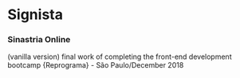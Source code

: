<h1>Signista</h1>
<h3>Sinastria Online</h3>
(vanilla version) final work of completing the front-end development bootcamp {Reprograma} - São Paulo/December 2018
